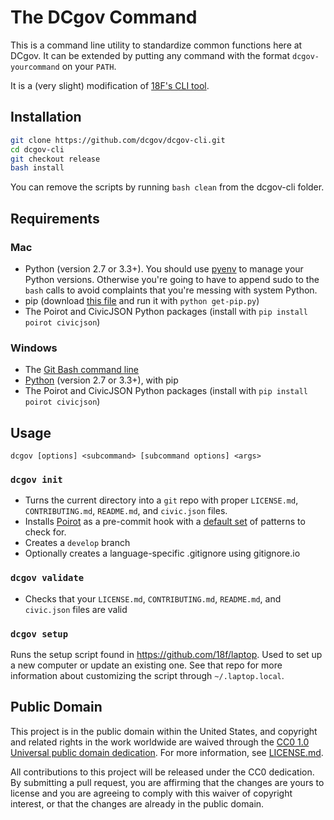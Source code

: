 # The DCgov Command

This is a command line utility to standardize common functions here at DCgov. It can be extended by putting any command with the format `dcgov-yourcommand` on your `PATH`.

It is a (very slight) modification of [18F's CLI tool](https://github.com/18F/18f-cli). 

## Installation

```bash
git clone https://github.com/dcgov/dcgov-cli.git
cd dcgov-cli
git checkout release
bash install
```

You can remove the scripts by running `bash clean` from the dcgov-cli folder.

## Requirements

### Mac

- Python (version 2.7 or 3.3+). You should use [pyenv](https://github.com/yyuu/pyenv) to manage your Python versions. Otherwise you're going to have to append sudo to the `bash` calls to avoid complaints that you're messing with system Python.
- pip (download [this file](https://bootstrap.pypa.io/get-pip.py) and run it with `python get-pip.py`)
- The Poirot and CivicJSON Python packages (install with `pip install poirot civicjson`)

### Windows

- The [Git Bash command line](https://git-for-windows.github.io/)
- [Python](https://www.python.org/downloads/) (version 2.7 or 3.3+), with pip
- The Poirot and CivicJSON Python packages (install with `pip install poirot civicjson`)

## Usage

```
dcgov [options] <subcommand> [subcommand options] <args>
```

### `dcgov init`

- Turns the current directory into a `git` repo with proper `LICENSE.md`, `CONTRIBUTING.md`, `README.md`, and `civic.json` files.
- Installs [Poirot](https://github.com/dcgov/poirot) as a pre-commit hook with a [default set](https://github.com/DCgov/poirot-patterns/blob/master/default.txt) of patterns to check for. 
- Creates a `develop` branch
- Optionally creates a language-specific .gitignore using gitignore.io

### `dcgov validate`

- Checks that your `LICENSE.md`, `CONTRIBUTING.md`, `README.md`, and `civic.json` files are valid

### `dcgov setup`

Runs the setup script found in https://github.com/18f/laptop. Used to set up a new computer or update an existing one. See that repo for more information about customizing the script through `~/.laptop.local`.

## Public Domain

This project is in the public domain within the United States, and copyright and related rights in the work worldwide are waived through the [CC0 1.0 Universal public domain dedication](https://creativecommons.org/publicdomain/zero/1.0/). For more information, see [LICENSE.md](LICENSE.md).

All contributions to this project will be released under the CC0 dedication. By submitting a pull request, you are affirming that the changes are yours to license and you are agreeing to comply with this waiver of copyright interest,  or that the changes are already in the public domain.
